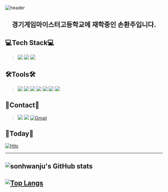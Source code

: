 ![header](https://capsule-render.vercel.app/api?type=waving&color=gradient&height=200&text=WELCOME!&fontSize=60&fontAlign=40&fontAlignY=25&desc=sonhwanju's%20Github%20Profile!&descSize=30&descAlign=60&descAlignY=50)

<h2 align="center">경기게임마이스터고등학교에 재학중인 손환주입니다.</h2>

💻Tech Stack💻
---------
> <img src="https://img.shields.io/badge/CSharp-239120?style=for-the-badge&logo=CSharp&logoColor=white">  
> <img src="https://img.shields.io/badge/Node.js-339933?style=for-the-badge&logo=Node.js&logoColor=white">  
> <img src="https://img.shields.io/badge/MySQL-4479A1?style=for-the-badge&logo=MySQL&logoColor=white"> 

🛠️Tools🛠️
--------
> <img src="https://img.shields.io/badge/Unity-FFFFFF?style=for-the-badge&logo=Unity&logoColor=black">  
> <img src="https://img.shields.io/badge/Visual Studio-5C2D91?style=for-the-badge&logo=Visual Studio&logoColor=white">  
> <img src="https://img.shields.io/badge/VS Code-007ACC?style=for-the-badge&logo=Visual Studio Code&logoColor=white">  
> <img src="https://img.shields.io/badge/Git-F05032?style=for-the-badge&logo=Git&logoColor=white"> 
> <img src="https://img.shields.io/badge/SourceTree-0052CC?style=for-the-badge&logo=SourceTree&logoColor=white">  
> <img src="https://img.shields.io/badge/phpMyAdmin-777BB4?style=for-the-badge&logo=phpMyAdmin&logoColor=white">  
> <img src="https://img.shields.io/badge/Amazon AWS-232F3E?style=for-the-badge&logo=Amazon AWS&logoColor=white"> 

🌹Contact🌹
---------------
> <a href="https://www.facebook.com/profile.php?id=100007904865117" target="_blank"><img src="https://img.shields.io/badge/FaceBook-1877F2?style=for-the-badge&logo=Facebook&logoColor=white"/></a>
> <a href="https://cdn.discordapp.com/attachments/778523191676370974/966504610858696775/unknown.png" target="_blank"><img src="https://img.shields.io/badge/Discord-5865F2?style=for-the-badge&logo=Discord&logoColor=white"/></a>
> [![Gmail](https://img.shields.io/badge/Gmail-EA4335?style=for-the-badge&logo=Gmail&logoColor=white)](mailto:hwanjuson@gmail.com)

💌Today💌
---------------
[![Hits](https://hits.seeyoufarm.com/api/count/incr/badge.svg?url=https%3A%2F%2Fgithub.com%2Fsonhwanju&count_bg=%23626262&title_bg=%23FFBDFC&icon=&icon_color=%23A8A8A8&title=hits&edge_flat=false)](https://hits.seeyoufarm.com)

---------------
![sonhwanju's GitHub stats](https://github-readme-stats.vercel.app/api?username=sonhwanju&show_icons=true&theme=dark)
---------------
[![Top Langs](https://github-readme-stats.vercel.app/api/top-langs/?username=sonhwanju&layout=compact)](https://github.com/sonhwanju/github-readme-stats)
---------------
